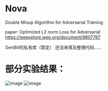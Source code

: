 # Nova
Double Mixup Algorithm for Adversarial Training

paper: Optimized L2 norm Loss for Adversarial
https://ieeexplore.ieee.org/document/9807767

GenBill的私有库（暂定）
还没来得及整理代码……

# 部分实验结果：
![image](https://user-images.githubusercontent.com/30310636/225790552-806843fd-2f40-434d-ab31-1e810d3b83be.png)
![image](https://user-images.githubusercontent.com/30310636/225790826-af898086-43b3-435a-bb61-981cf5a419f1.png)
